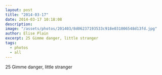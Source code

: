 ```yaml
---
layout: post
title: "2014-03-17"
date: 2014-03-17 10:18:08
description: 
image: "/assets/photos/201403/8d06237193533c918e031006548d13fd.jpg"
author: Elise Plain
excerpt: 25 Gimme danger, little stranger
tags: 
  - photos
  - all
---
```


25 Gimme danger, little stranger
<p></p>
